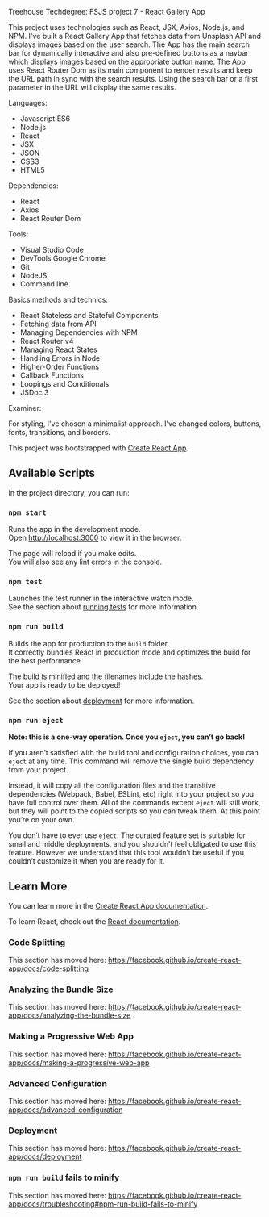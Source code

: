 Treehouse Techdegree: FSJS project 7 - React Gallery App

This project uses technologies such as React, JSX, Axios, Node.js, and NPM. I've built a React Gallery App that fetches data from Unsplash API and displays images based on the user search. The App has the main search bar for dynamically interactive and also pre-defined buttons as a navbar which displays images based on the appropriate button name. The App uses React Router Dom as its main component to render results and keep the URL path in sync with the search results. Using the search bar or a first parameter in the URL will display the same results.

Languages:
- Javascript ES6
- Node.js
- React
- JSX
- JSON
- CSS3
- HTML5

Dependencies:
- React
- Axios
- React Router Dom

Tools:
- Visual Studio Code
- DevTools Google Chrome
- Git
- NodeJS
- Command line

Basics methods and technics:
- React Stateless and Stateful Components
- Fetching data from API
- Managing Dependencies with NPM
- React Router v4
- Managing React States
- Handling Errors in Node
- Higher-Order Functions
- Callback Functions
- Loopings and Conditionals
- JSDoc 3

Examiner:

For styling, I've chosen a minimalist approach. 
I've changed colors, buttons, fonts, transitions, and borders.

This project was bootstrapped with [Create React App](https://github.com/facebook/create-react-app).

## Available Scripts

In the project directory, you can run:

### `npm start`

Runs the app in the development mode.<br>
Open [http://localhost:3000](http://localhost:3000) to view it in the browser.

The page will reload if you make edits.<br>
You will also see any lint errors in the console.

### `npm test`

Launches the test runner in the interactive watch mode.<br>
See the section about [running tests](https://facebook.github.io/create-react-app/docs/running-tests) for more information.

### `npm run build`

Builds the app for production to the `build` folder.<br>
It correctly bundles React in production mode and optimizes the build for the best performance.

The build is minified and the filenames include the hashes.<br>
Your app is ready to be deployed!

See the section about [deployment](https://facebook.github.io/create-react-app/docs/deployment) for more information.

### `npm run eject`

**Note: this is a one-way operation. Once you `eject`, you can’t go back!**

If you aren’t satisfied with the build tool and configuration choices, you can `eject` at any time. This command will remove the single build dependency from your project.

Instead, it will copy all the configuration files and the transitive dependencies (Webpack, Babel, ESLint, etc) right into your project so you have full control over them. All of the commands except `eject` will still work, but they will point to the copied scripts so you can tweak them. At this point you’re on your own.

You don’t have to ever use `eject`. The curated feature set is suitable for small and middle deployments, and you shouldn’t feel obligated to use this feature. However we understand that this tool wouldn’t be useful if you couldn’t customize it when you are ready for it.

## Learn More

You can learn more in the [Create React App documentation](https://facebook.github.io/create-react-app/docs/getting-started).

To learn React, check out the [React documentation](https://reactjs.org/).

### Code Splitting

This section has moved here: https://facebook.github.io/create-react-app/docs/code-splitting

### Analyzing the Bundle Size

This section has moved here: https://facebook.github.io/create-react-app/docs/analyzing-the-bundle-size

### Making a Progressive Web App

This section has moved here: https://facebook.github.io/create-react-app/docs/making-a-progressive-web-app

### Advanced Configuration

This section has moved here: https://facebook.github.io/create-react-app/docs/advanced-configuration

### Deployment

This section has moved here: https://facebook.github.io/create-react-app/docs/deployment

### `npm run build` fails to minify

This section has moved here: https://facebook.github.io/create-react-app/docs/troubleshooting#npm-run-build-fails-to-minify
